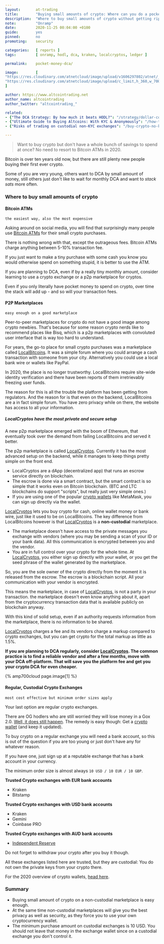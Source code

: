 ```yaml
---
layout:       at-trading
title:        "Buying small amounts of crypto: Where can you do a pocket money DCA?"
description:  "Where to buy small amounts of crypto without getting ripped off on fees?"
note:         "Onramp"
date:         2020-11-25 00:04:00 +0100
guide:        yes
pinned:       no
promoting:    security

categories:   [ reports ]
tags:         [ onramp, hodl, dca, kraken, localcryptos, ledger ]

permalink:    pocket-money-dca/

image:        [
"https://res.cloudinary.com/atnetcloud/image/upload/v1606297802/atnet/__women/pexels-jasmin-chew-4960250_dfsndq.jpg",
"https://res.cloudinary.com/atnetcloud/image/upload/c_limit,h_360,w_700/v1606300682/atnet/FundEscrowBitcoin1.1406f3a8_lbddgi.jpg"
]

author: https://www.altcointrading.net
author_name: altcointrading
author_twitter: "altcointrading_"

related:
- {"The DCA Strategy: By how much it beats HODL?": "/strategy/dollar-cost-averaging/"}
- {"Ultimate Guide to Buying Altcoins: With KYC & Anonymously": "/how-to-buy-altcoins/"}
- {"Risks of trading on custodial non-KYC exchanges": "/buy-crypto-no-kyc/"}

---
```


> Want to buy crypto but don't have a whole bunch of savings to spend at once? No need to resort to Bitcoin ATMs in 2020.

Bitcoin is over ten years old now, but there are still plenty new people buying their first ever crypto.

Some of you are very young, others want to DCA by small amount of money, still others just don't like to wait for monthly DCA and want to *stack sats* more often.

### Where to buy small amounts of crypto

#### Bitcoin ATMs

`the easiest way, also the most expensive`

Asking around on social media, you will find that surprisingly many people use [Bitcoin ATMs](/howto/use-bitcoin-atm/) for their small crypto purchases.

There is nothing wrong with that, except the outrageous fees. Bitcoin ATMs charge anything between 5-10% transaction fee.

If you just want to make a tiny purchase with some cash you know you would otherwise spend on something stupid, it is better to use the ATM.

If you are planning to DCA, even if by a really tiny monthly amount, consider learning to use a crypto exchange or a p2p marketplace for cryptos.

Even if you only literally have pocket money to spend on crypto, over time the stack will add up - and so will your transaction fees.

#### P2P Marketplaces

`easy enough on a good marketplace`

Peer-to-peer marketplaces for crypto do not have a good image among crypto newbies. That's because for some reason crypto nerds like to recommend places like Bisq, which is a p2p marketplaces with convoluted user interface that is way too hard to understand.

For years, the go-to place for small crypto purchases was a marketplace called [LocalBitcoins](/glossary/lbc). It was a simple forum where you could arrange a cash transaction with someone from your city. Alternatively you could use a local bank wire or wallets like PayPal.

In 2020, the place is no longer trustworthy. LocalBitcoins require site-wide identity verification and there have been reports of them irretrievably freezing user funds.

The reason for this is all the trouble the platform has been getting from regulators. And the reason for is that even on the backend, LocalBitcoins are a in fact simple forum. You have zero privacy while on there, the website has access to all your information.

##### LocalCryptos have the most private and secure setup

A new p2p marketplace emerged with the boom of Ethereum, that eventually took over the demand from failing LocalBitcoins and served it better.

The p2p marketplace is called [LocalCryptos](http://bit.ly/localcryptos). Currently it has the most advanced setup on the backend, while it manages to keep things pretty simple on the front end.

* LocalCryptos are a dApp (decentralized app) that runs an escrow service directly on blockchain.
* The escrow is done via a smart contract, but the smart contract is so simple that it works even on Bitcoin blockchain. (BTC and LTC blockchains do support "scripts", but really just very simple ones.)
* If you are using one of the popular [crypto wallets](/altcoin-wallets/) like MetaMask, you can sign up directly via the wallet.

[LocalCryptos](http://bit.ly/localcryptos) lets you buy crypto for cash, online wallet money or bank wire, just like it used to be on LocalBitcoins. The key difference from LocalBitcoins however is that [LocalCryptos](http://bit.ly/localcryptos) is a **non-custodial** marketplace.

* The marketplace doesn't have access to the private messages you exchange with vendors (where you may be sending a scan of your ID or your bank data). All this communication is encrypted between you and the vendor.
* You are in full control over your crypto for the whole time. At [LocalCryptos](http://bit.ly/localcryptos), you either sign up directly with your wallet, or you get the seed phrase of the wallet generated by the marketplace.

So, you are the sole owner of the crypto directly from the moment it is released from the escrow. The escrow is a blockchain script. All your communication with your vendor is encrypted.

This means the marketplace, in case of [LocalCryptos](http://bit.ly/localcryptos), is not a party in your transaction. the marketplace doesn't even know anything about it, apart from the cryptocurrency transaction data that is available publicly on blockchain anyway.

With this kind of solid setup, even if an authority requests information from the marketplace, there is no information to be shared.

[LocalCryptos](http://bit.ly/localcryptos) charges a fee and its vendors charge a markup compared to crypto exchanges, but you can get crypto for the total markup as little as 1.5%.

**If you are planning to DCA regularly, consider [LocalCryptos](http://bit.ly/localcryptos). The common practice is to find a reliable vendor and after a few months, move with your DCA off-platform. That will save you the platform fee and get you your crypto DCA for even cheaper.**

{% amp700cloud page.image[1] %}


#### Regular, Custodial Crypto Exchanges

`most cost effective but minimum order sizes apply`

Your last option are regular crypto exchanges.

There are OG hodlers who are still worried they will lose money in a Gox 2.0. [Well, it does still happen](/finexening/). The remedy is easy though: Get a [crypto wallet](/blackfriday/) (and keep it updated).

To buy crypto on a regular exchange you will need a bank account, so this is out of the question if you are too young or just don't have any for whatever reason.

If you have one, just sign up at a reputable exchange that has a bank account in your currency.

The minimum order size is almost always `10 USD / 10 EUR / 10 GBP`.

**Trusted Crypto exchanges with EUR bank accounts**

* Kraken
* Bitstamp

**Trusted Crypto exchanges with USD bank accounts**

* Kraken
* Gemini
* Coinbase PRO

**Trusted Crypto exchanges with AUD bank accounts**

* [Independent Reserve](/coupon-independent-reserve/)

Do not forget to withdraw your crypto after you buy it though.

All these exchanges listed here are trusted, but they are custodial: You do not own the private keys from your crypto there.

For the 2020 overview of crypto wallets, [head here](/altcoin-wallets/).

### Summary

* Buying small amount of crypto on a non-custodial marketplace is easy enough.
* At the same time non-custodial marketplaces will give you the best privacy as well as security, as they force you to use your own cryptocurrency wallet.
* The minimum purchase amount on custodial exchanges is 10 USD. You should not leave that money in the exchange wallet since on a custodial exchange you don't control it.
